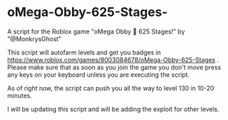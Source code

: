 # oMega-Obby-625-Stages-
A script for the Roblox game "oMega Obby 🌟 625 Stages!" by "@MonkrysGhost"

This script will autofarm levels and get you badges in https://www.roblox.com/games/8003084678/oMega-Obby-625-Stages . Please make sure that as soon as you join the game you don't move press any keys on your keyboard unless you are executing the script.

As of right now, the script can push you all the way to level 130 in 10-20 minutes.

I will be updating this script and will be adding the exploit for other levels.
